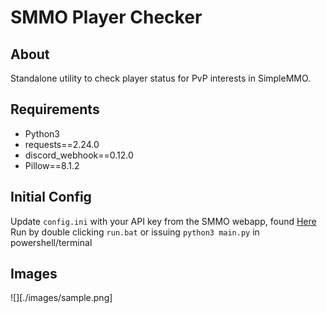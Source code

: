 # SMMO Player Checker
## About
Standalone utility to check player status for PvP interests in SimpleMMO.

## Requirements
-	Python3
- requests==2.24.0
- discord_webhook==0.12.0
- Pillow==8.1.2

## Initial Config
Update `config.ini` with your API key from the SMMO webapp, found [Here](https://web.simple-mmo.com/p-api/home)
Run by double clicking `run.bat` or issuing `python3 main.py` in powershell/terminal

## Images
![][./images/sample.png]
